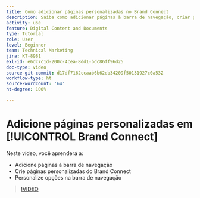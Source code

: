 ```yaml
---
title: Como adicionar páginas personalizadas no Brand Connect
description: Saiba como adicionar páginas à barra de navegação, criar páginas personalizadas e personalizar opções na barra de navegação no Brand Connect para [!UICONTROL Workfront DAM].
activity: use
feature: Digital Content and Documents
type: Tutorial
role: User
level: Beginner
team: Technical Marketing
jira: KT-8981
exl-id: e6dc7c1d-200c-4cea-8dd1-bdc86ff96d25
doc-type: video
source-git-commit: d17df7162ccaab6b62db34209f50131927c0a532
workflow-type: ht
source-wordcount: '64'
ht-degree: 100%

---
```


# Adicione páginas personalizadas em [!UICONTROL Brand Connect]

Neste vídeo, você aprenderá a:

* Adicione páginas à barra de navegação
* Crie páginas personalizadas do Brand Connect
* Personalize opções na barra de navegação

>[!VIDEO](https://video.tv.adobe.com/v/335243/?quality=12&learn=on&enablevpops)
